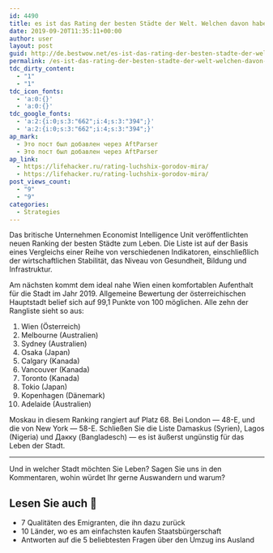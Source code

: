 ```yaml
---
id: 4490
title: es ist das Rating der besten Städte der Welt. Welchen davon haben Sie?
date: 2019-09-20T11:35:11+00:00
author: user
layout: post
guid: http://de.bestwow.net/es-ist-das-rating-der-besten-stadte-der-welt-welchen-davon-haben-sie/
permalink: /es-ist-das-rating-der-besten-stadte-der-welt-welchen-davon-haben-sie/
tdc_dirty_content:
  - "1"
  - "1"
tdc_icon_fonts:
  - 'a:0:{}'
  - 'a:0:{}'
tdc_google_fonts:
  - 'a:2:{i:0;s:3:"662";i:4;s:3:"394";}'
  - 'a:2:{i:0;s:3:"662";i:4;s:3:"394";}'
ap_mark:
  - Это пост был добавлен через AftParser
  - Это пост был добавлен через AftParser
ap_link:
  - https://lifehacker.ru/rating-luchshix-gorodov-mira/
  - https://lifehacker.ru/rating-luchshix-gorodov-mira/
post_views_count:
  - "9"
  - "9"
categories:
  - Strategies
---
```

Das britische Unternehmen Economist Intelligence Unit veröffentlichten neuen Ranking der besten Städte zum Leben. Die Liste ist auf der Basis eines Vergleichs einer Reihe von verschiedenen Indikatoren, einschließlich der wirtschaftlichen Stabilität, das Niveau von Gesundheit, Bildung und Infrastruktur.

Am nächsten kommt dem ideal nahe Wien einen komfortablen Aufenthalt für die Stadt im Jahr 2019. Allgemeine Bewertung der österreichischen Hauptstadt belief sich auf 99,1 Punkte von 100 möglichen. Alle zehn der Rangliste sieht so aus:

  1. Wien (Österreich)
  2. Melbourne (Australien)
  3. Sydney (Australien)
  4. Osaka (Japan)
  5. Calgary (Kanada)
  6. Vancouver (Kanada)
  7. Toronto (Kanada)
  8. Tokio (Japan)
  9. Kopenhagen (Dänemark)
 10. Adelaide (Australien)

Moskau in diesem Ranking rangiert auf Platz 68. Bei London — 48-E, und die von New York — 58-E. Schließen Sie die Liste Damaskus (Syrien), Lagos (Nigeria) und Дакку (Bangladesch) — es ist äußerst ungünstig für das Leben der Stadt.

* * *

Und in welcher Stadt möchten Sie Leben? Sagen Sie uns in den Kommentaren, wohin würdet Ihr gerne Auswandern und warum?

<div>
  <h2 class="read-also__title">
    <span>Lesen Sie auch</span> <span>🧐 </span>
  </h2>
  
  <ul class="read-also__list">
    <li>
      7 Qualitäten des Emigranten, die ihn dazu zurück
    </li>
    <li>
      10 Länder, wo es am einfachsten kaufen Staatsbürgerschaft
    </li>
    <li>
      Antworten auf die 5 beliebtesten Fragen über den Umzug ins Ausland
    </li>
  </ul>
</div>